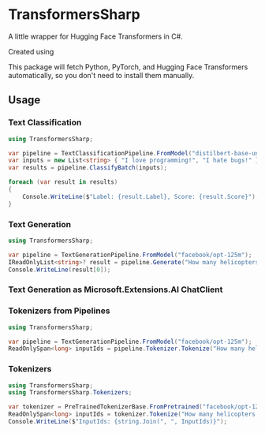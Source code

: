 # TransformersSharp

A little wrapper for Hugging Face Transformers in C#.

Created using 

This package will fetch Python, PyTorch, and Hugging Face Transformers automatically, so you don't need to install them manually.


## Usage

### Text Classification


```csharp
using TransformersSharp;

var pipeline = TextClassificationPipeline.FromModel("distilbert-base-uncased-finetuned-sst-2-english");
var inputs = new List<string> { "I love programming!", "I hate bugs!" };
var results = pipeline.ClassifyBatch(inputs);

foreach (var result in results)
{
	Console.WriteLine($"Label: {result.Label}, Score: {result.Score}");
}
```

### Text Generation

```csharp
using TransformersSharp;

var pipeline = TextGenerationPipeline.FromModel("facebook/opt-125m");
IReadOnlyList<string>? result = pipeline.Generate("How many helicopters can a human eat in one sitting?");
Console.WriteLine(result[0]);
```

### Text Generation as Microsoft.Extensions.AI ChatClient



### Tokenizers from Pipelines

```csharp
using TransformersSharp;

var pipeline = TextGenerationPipeline.FromModel("facebook/opt-125m");
ReadOnlySpan<long> inputIds = pipeline.Tokenizer.Tokenize("How many helicopters can a human eat in one sitting?");
```

### Tokenizers

```csharp
using TransformersSharp;
using TransformersSharp.Tokenizers;

var tokenizer = PreTrainedTokenizerBase.FromPretrained("facebook/opt-125m");
ReadOnlySpan<long> inputIds = tokenizer.Tokenize("How many helicopters can a human eat in one sitting?");
Console.WriteLine($"InputIds: {string.Join(", ", InputIds)}");
```


